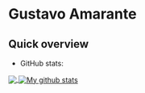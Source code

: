 # Gustavo Amarante

## Quick overview
* GitHub stats:  
<a href="https://github.com/gusamarante/github-readme-stats">
  <!-- Change the `github-readme-stats.anuraghazra1.vercel.app` to `github-readme-stats.vercel.app`  -->
  <img align="center" src="https://github-readme-stats.vercel.app/api/top-langs/?username=gusamarante" />
</a>
<a href="https://github.com/gusamarante/github-readme-stats">
  <img align="center" src="https://github-readme-stats.vercel.app/api?username=gusamarante&show_icons=true&line_height=27" alt="My github stats" />
</a> 

<!--
**gusamarante/gusamarante** is a ✨ _special_ ✨ repository because its `README.md` (this file) appears on your GitHub profile.

Here are some ideas to get you started:

- 🔭 I’m currently working on ...
- 🌱 I’m currently learning ...
- 👯 I’m looking to collaborate on ...
- 🤔 I’m looking for help with ...
- 💬 Ask me about ...
- 📫 How to reach me: ...
- 😄 Pronouns: ...
- ⚡ Fun fact: ...
-->
